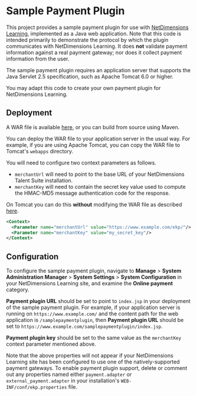 Sample Payment Plugin
=====================

This project provides a sample payment plugin for use with [NetDimensions
Learning](http://www.netdimensions.com/talent-management-suite/learning-management-system-lms.php),
implemented as a Java web application. Note that this code is intended primarily
to demonstrate the protocol by which the plugin communicates with NetDimensions
Learning. It does **not** validate payment information against a real payment
gateway; nor does it collect payment information from the user.

The sample payment plugin requires an application server that supports the Java
Servlet 2.5 specification, such as Apache Tomcat 6.0 or higher.

You may adapt this code to create your own payment plugin for NetDimensions
Learning.

Deployment
----------

A WAR file is available
[here](https://www.dropbox.com/s/1eb9zkz77ctwb3x/sample-payment-plugin.war?dl=0),
or you can build from source using Maven.

You can deploy the WAR file to your application server in the usual way. For
example, if you are using Apache Tomcat, you can copy the WAR file to Tomcat's
`webapps` directory.

You will need to configure two context parameters as follows.

* `merchantUrl` will need to point to the base URL of your NetDimensions Talent
  Suite installation.
* `merchantKey` will need to contain the secret key value used to compute the
  HMAC-MD5 message authentication code for the response.
  
On Tomcat you can do this **without** modifying the WAR file as described
[here](https://tomcat.apache.org/tomcat-7.0-doc/config/context.html#Context_Parameters).

```xml
<Context>
  <Parameter name="merchantUrl" value="https://www.example.com/ekp/"/>
  <Parameter name="merchantKey" value="my_secret_key"/>
</Context>
```

Configuration
-------------

To configure the sample payment plugin, navigate to **Manage** > **System
Administration Manager** > **System Settings** > **System Configuration** in
your NetDimensions Learning site, and examine the **Online payment** category.

**Payment plugin URL** should be set to point to `index.jsp` in your deployment
of the sample payment plugin. For example, if your application server is running
on `https://www.example.com/` and the content path for the web application is
`/samplepaymentplugin`, then **Payment plugin URL** should be set to
`https://www.example.com/samplepaymentplugin/index.jsp`.

**Payment plugin key** should be set to the same value as the `merchantKey`
context parameter mentioned above.

Note that the above properties will not appear if your NetDimensions Learning
site has been configured to use one of the natively-supported payment
gateways. To enable payment plugin support, delete or comment out any properties
named either `payment.adapter` or `external_payment.adapter` in your
installation's `WEB-INF/conf/ekp.properties` file.
